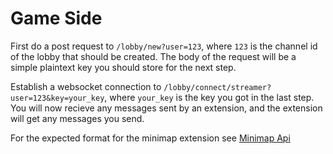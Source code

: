 # Game Side

First do a post request to `/lobby/new?user=123`, where `123` is the channel id of the lobby that should be created. The body of the request will be a simple plaintext key you should store for the next step.

Establish a websocket connection to `/lobby/connect/streamer?user=123&key=your_key`, where `your_key` is the key you got in the last step. You will now recieve any messages sent by an extension, and the extension will get any messages you send.

For the expected format for the minimap extension see [Minimap Api](minimap_api.md)

